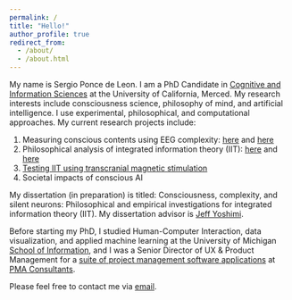 ```yaml
---
permalink: /
title: "Hello!"
author_profile: true
redirect_from:
  - /about/
  - /about.html
---
```


My name is Sergio Ponce de Leon.
I am a PhD Candidate in <a href="https://cogsci.ucmerced.edu/graduate-programs/prospective-graduate-students/phd-program" target="_blank" rel="noopener noreferrer">Cognitive and Information Sciences</a> at the University of California, Merced.
My research interests include consciousness science, philosophy of mind, and artificial intelligence.
I use experimental, philosophical, and computational approaches.
My current research projects include:
1. Measuring conscious contents using EEG complexity: [here](/project/2025-05-08-Detecting-differences-in-conscious-contents-using-EEG-complexity-measures) and [here](project/2022-05-27-Simulating-the-perturbational-complexity-index-at-the-edge-of-chaos)
2. Philosophical analysis of integrated information theory (IIT): [here](/project/2025-06-06-Integrated-information-theory-(IIT)-and-the-testability-of-the-silent-neuron-predictions) and [here](project/2025-06-07-Does-phenomenology-support-the-axiomatic-framework-of-integrated-information-theory-(IIT))
3. [Testing IIT using transcranial magnetic stimulation](/project/2025-06-08-Does-brain-activity-cause-consciousness-a-tms-experiment)
4. Societal impacts of conscious AI

My dissertation (in preparation) is titled: Consciousness, complexity, and silent neurons: Philosophical and empirical investigations for integrated information theory (IIT).
My dissertation advisor is <a href="https://jeffyoshimi.net" target="_blank" rel="noopener noreferrer">Jeff Yoshimi</a>.

Before starting my PhD, I studied Human-Computer Interaction, data visualization, and applied machine learning at the University of Michigan <a href="https://www.si.umich.edu/programs/master-science-information" target="_blank" rel="noopener noreferrer">School of Information</a>, and I was a Senior Director of UX & Product Management for a <a href="https://pmatechnologies.com/products" target="_blank" rel="noopener noreferrer">suite of project management software applications</a> at <a href="https://pmaconsultants.com/" target="_blank" rel="noopener noreferrer">PMA Consultants</a>.

Please feel free to contact me via <a href="mailto:jponcedeleon@ucmerced.edu?subject=Hello!">email</a>.
